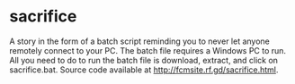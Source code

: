 # sacrifice
A story in the form of a batch script reminding you to never let anyone remotely connect to your PC.
The batch file requires a Windows PC to run.
All you need to do to run the batch file is download, extract, and click on sacrifice.bat.
Source code available at http://fcmsite.rf.gd/sacrifice.html.
